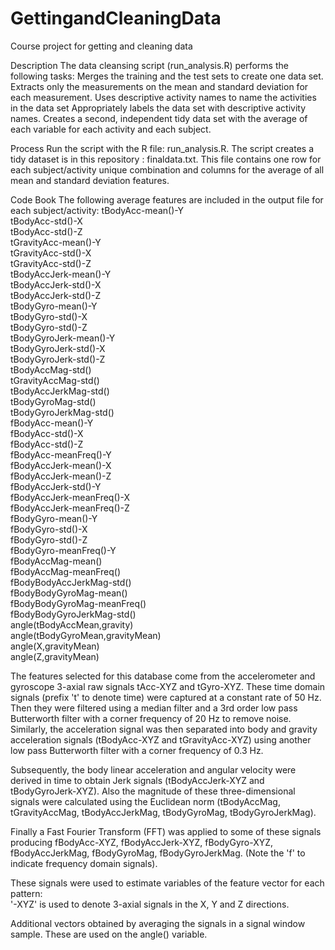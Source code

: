 GettingandCleaningData
======================

Course project for getting and cleaning data

Description
The data cleansing script (run_analysis.R) performs the following tasks:
Merges the training and the test sets to create one data set.
Extracts only the measurements on the mean and standard deviation for each measurement.
Uses descriptive activity names to name the activities in the data set
Appropriately labels the data set with descriptive activity names.
Creates a second, independent tidy data set with the average of each variable for each activity and each subject.

Process
Run the script with the R file:  run_analysis.R.
The script creates a tidy dataset is in this repository : finaldata.txt. 
This file contains one row for each subject/activity unique combination and columns for the average of all mean and standard deviation features.

Code Book
The following average features are included in the output file for each subject/activity:
tBodyAcc-mean()-Y                  
tBodyAcc-std()-X                  
tBodyAcc-std()-Z                   
tGravityAcc-mean()-Y                
tGravityAcc-std()-X                 
tGravityAcc-std()-Z                 
tBodyAccJerk-mean()-Y               
tBodyAccJerk-std()-X                
tBodyAccJerk-std()-Z                
tBodyGyro-mean()-Y                  
tBodyGyro-std()-X                   
tBodyGyro-std()-Z                   
tBodyGyroJerk-mean()-Y              
tBodyGyroJerk-std()-X               
tBodyGyroJerk-std()-Z               
tBodyAccMag-std()                   
tGravityAccMag-std()                
tBodyAccJerkMag-std()               
tBodyGyroMag-std()                  
tBodyGyroJerkMag-std()              
fBodyAcc-mean()-Y                   
fBodyAcc-std()-X                    
fBodyAcc-std()-Z                    
fBodyAcc-meanFreq()-Y               
fBodyAccJerk-mean()-X               
fBodyAccJerk-mean()-Z               
fBodyAccJerk-std()-Y                
fBodyAccJerk-meanFreq()-X           
fBodyAccJerk-meanFreq()-Z           
fBodyGyro-mean()-Y                  
fBodyGyro-std()-X                   
fBodyGyro-std()-Z                   
fBodyGyro-meanFreq()-Y              
fBodyAccMag-mean()                  
fBodyAccMag-meanFreq()              
fBodyBodyAccJerkMag-std()           
fBodyBodyGyroMag-mean()             
fBodyBodyGyroMag-meanFreq()         
fBodyBodyGyroJerkMag-std()          
angle(tBodyAccMean,gravity)         
angle(tBodyGyroMean,gravityMean)    
angle(X,gravityMean)                
angle(Z,gravityMean)

The features selected for this database come from the accelerometer and gyroscope 3-axial raw signals tAcc-XYZ and tGyro-XYZ. These time domain signals (prefix 't' to denote time) were captured at a constant rate of 50 Hz. Then they were filtered using a median filter and a 3rd order low pass Butterworth filter with a corner frequency of 20 Hz to remove noise. Similarly, the acceleration signal was then separated into body and gravity acceleration signals (tBodyAcc-XYZ and tGravityAcc-XYZ) using another low pass Butterworth filter with a corner frequency of 0.3 Hz. 

Subsequently, the body linear acceleration and angular velocity were derived in time to obtain Jerk signals (tBodyAccJerk-XYZ and tBodyGyroJerk-XYZ). Also the magnitude of these three-dimensional signals were calculated using the Euclidean norm (tBodyAccMag, tGravityAccMag, tBodyAccJerkMag, tBodyGyroMag, tBodyGyroJerkMag). 

Finally a Fast Fourier Transform (FFT) was applied to some of these signals producing fBodyAcc-XYZ, fBodyAccJerk-XYZ, fBodyGyro-XYZ, fBodyAccJerkMag, fBodyGyroMag, fBodyGyroJerkMag. (Note the 'f' to indicate frequency domain signals). 

These signals were used to estimate variables of the feature vector for each pattern:  
'-XYZ' is used to denote 3-axial signals in the X, Y and Z directions.

Additional vectors obtained by averaging the signals in a signal window sample. These are used on the angle() variable.
